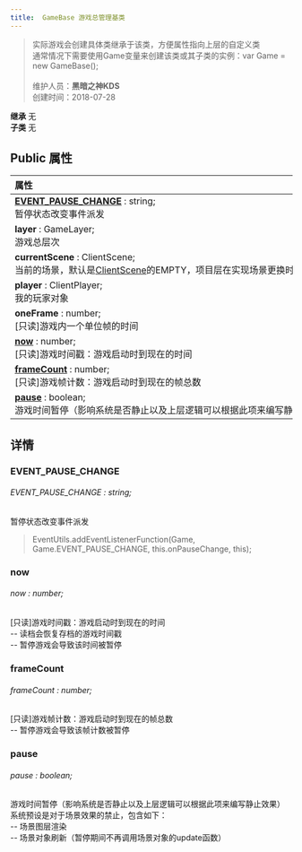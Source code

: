 ```yaml
---
title:  GameBase 游戏总管理基类
---
```

>实际游戏会创建具体类继承于该类，方便属性指向上层的自定义类<br>通常情况下需要使用Game变量来创建该类或其子类的实例：var Game = new GameBase();<br><br>
>维护人员：**黑暗之神KDS**  
>创建时间：2018-07-28

**继承**  无<br>
**子类**  无<br>
## **Public 属性**
| <div style="width:1000px;text-align:left">属性</div>                                                                                                  |
| ----------------------------------------------------------------------------------------------------------------------------------------------------- |
| **[EVENT_PAUSE_CHANGE](#event_pause_change)** : string;<br>暂停状态改变事件派发                                                                       |
| **layer** : GameLayer;<br>游戏总层次                                                                                                                  |
| **currentScene** : ClientScene;<br>当前的场景，默认是[ClientScene](/zh_hans/library/2d/client/clientscene)的EMPTY，项目层在实现场景更换时需要设置此值 |
| **player** : ClientPlayer;<br>我的玩家对象                                                                                                            |
| **oneFrame** : number;<br>[只读]游戏内一个单位帧的时间                                                                                                |
| **[now](#now)** : number;<br>[只读]游戏时间戳：游戏启动时到现在的时间                                                                                 |
| **[frameCount](#framecount)** : number;<br>[只读]游戏帧计数：游戏启动时到现在的帧总数                                                                 |
| **[pause](#pause)** : boolean;<br>游戏时间暂停（影响系统是否静止以及上层逻辑可以根据此项来编写静止效果）                                              |



## 详情

### EVENT_PAUSE_CHANGE
###### EVENT_PAUSE_CHANGE : string;
暂停状态改变事件派发<br>
>EventUtils.addEventListenerFunction(Game, Game.EVENT_PAUSE_CHANGE, this.onPauseChange, this);<br>
>


### now
###### now : number;
[只读]游戏时间戳：游戏启动时到现在的时间<br>
-- 读档会恢复存档的游戏时间戳<br>
-- 暂停游戏会导致该时间被暂停
### frameCount
###### frameCount : number;
[只读]游戏帧计数：游戏启动时到现在的帧总数<br>
-- 暂停游戏会导致该帧计数被暂停
### pause
###### pause : boolean;
游戏时间暂停（影响系统是否静止以及上层逻辑可以根据此项来编写静止效果）<br>
系统预设是对于场景效果的禁止，包含如下：<br>
-- 场景图层渲染<br>
-- 场景对象刷新（暂停期间不再调用场景对象的update函数）




